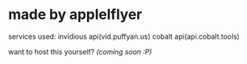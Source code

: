 # made by applelflyer

services used:
invidious api(vid.puffyan.us)
cobalt api(api.cobalt.tools)

want to host this yourself?
*(coming soon :P)*